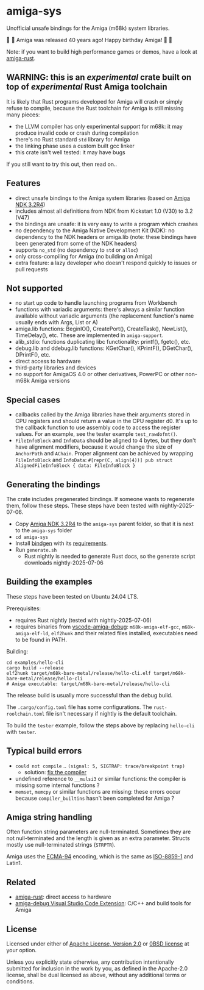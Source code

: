 
# amiga-sys

Unofficial unsafe bindings for the Amiga (m68k) system libraries.

🎁 🎉 Amiga was released 40 years ago! Happy birthday Amiga! 🎉 🎁

Note: if you want to build high performance games or demos, have a look at
[amiga-rust](https://github.com/grahambates/amiga-rust).

## WARNING: this is an *experimental* crate built on top of *experimental* Rust Amiga toolchain

It is likely that Rust programs developed for Amiga will crash or simply refuse to
compile, because the Rust toolchain for Amiga is still missing many pieces:

 - the LLVM compiler has only experimental support for m68k: it may produce invalid code or
   crash during compilation
 - there's no Rust standard `std` library for Amiga
 - the linking phase uses a custom built gcc linker
 - this crate isn't well tested: it may have bugs

If you still want to try this out, then read on..

## Features

 - direct unsafe bindings to the Amiga system libraries (based on
   [Amiga NDK 3.2R4](https://www.hyperion-entertainment.com/index.php/downloads?view=details&file=126))
 - includes almost all definitions from NDK from Kickstart 1.0 (V30) to 3.2 (V47)
 - the bindings are unsafe: it is very easy to write a program which crashes
 - no dependency to the Amiga Native Development Kit (NDK): no dependency to the NDK headers
   or amiga.lib (note: these bindings have been generated from some of the NDK headers)
 - supports `no_std` (no dependency to `std` or `alloc`)
 - only cross-compiling for Amiga (no building on Amiga)
 - extra feature: a lazy developer who doesn't respond quickly to issues or pull requests

## Not supported

 - no start up code to handle launching programs from Workbench
 - functions with variadic arguments: there's always a similar function available
   without variadic arguments (the replacement function's name usually ends with Args, List or A)
 - amiga.lib functions: BeginIO(), CreatePort(), CreateTask(), NewList(), TimeDelay(), etc.
   These are implemented in `amiga-support`.
 - alib_stdio: functions duplicating libc functionality: printf(), fgetc(), etc.
 - debug.lib and ddebug.lib functions: KGetChar(), KPrintF(), DGetChar(), DPrintF(), etc.
 - direct access to hardware
 - third-party libraries and devices
 - no support for AmigaOS 4.0 or other derivatives, PowerPC or other non-m68k Amiga versions

## Special cases

 - callbacks called by the Amiga libraries have their arguments stored in CPU registers and
   should return a value in the CPU register d0. It's up to the callback function
   to use assembly code to access the register values. For an example, see the tester
   example `test_rawdofmt()`.
 - `FileInfoBlock` and `InfoData` should be aligned to 4 bytes, but they don't have
    alignment modifiers, because it would change the size of `AnchorPath` and `AChain`.
    Proper alignment can be achieved by wrapping `FileInfoBlock` and `InfoData`:
    `#[repr(C, align(4))] pub struct AlignedFileInfoBlock { data: FileInfoBlock }`

## Generating the bindings

The crate includes pregenerated bindings. If someone wants to regenerate them, follow these steps.
These steps have been tested with nightly-2025-07-06.

 - Copy [Amiga NDK 3.2R4](https://www.hyperion-entertainment.com/index.php/downloads?view=details&file=126)
   to the `amiga-sys` parent folder, so that it is next to the `amiga-sys` folder
 - `cd amiga-sys`
 - Install [bindgen](https://crates.io/crates/bindgen) with its
   [requirements](https://rust-lang.github.io/rust-bindgen/requirements.html).
 - Run `generate.sh`
   - Rust nightly is needed to generate Rust docs, so the generate script
     downloads nightly-2025-07-06

## Building the examples

These steps have been tested on Ubuntu 24.04 LTS.

Prerequisites:

 - requires Rust nightly (tested with nightly-2025-07-06)
 - requires binaries from
   [vscode-amiga-debug](https://github.com/BartmanAbyss/vscode-amiga-debug/tree/master/bin):
   `m68k-amiga-elf-gcc`, `m68k-amiga-elf-ld`, `elf2hunk` and their related files installed,
   executables need to be found in PATH.

Building:

    cd examples/hello-cli
    cargo build --release
    elf2hunk target/m68k-bare-metal/release/hello-cli.elf target/m68k-bare-metal/release/hello-cli
    # Amiga executable: target/m68k-bare-metal/release/hello-cli

The release build is usually more successful than the debug build.

The `.cargo/config.toml` file has some configurations. The `rust-roolchain.toml` file isn't
necessary if nightly is the default toolchain.

To build the `tester` example, follow the steps above by replacing `hello-cli` with `tester`.

## Typical build errors

 - `could not compile` .. `(signal: 5, SIGTRAP: trace/breakpoint trap)`
   - solution: [fix the compiler](https://github.com/rust-lang/rust/issues/139311)
 - undefined reference to `__mulsi3` or similar functions: the compiler is missing
   some internal functions ?
 - `memset`, `memcpy` or similar functions are missing: these errors occur because
   `compiler_builtins` hasn't been completed for Amiga ?

## Amiga string handling

Often function string parameters are null-terminated. Sometimes they are not
null-terminated and the length is given as an extra parameter. Structs mostly use null-terminated
strings (`STRPTR`).

Amiga uses the
[ECMA-94](http://amigadev.elowar.com/read/ADCD_2.1/Devices_Manual_guide/node0083.html) encoding,
which is the same as [ISO-8859-1](https://en.wikipedia.org/wiki/ISO/IEC_8859-1#History) and Latin1.

## Related

 - [amiga-rust](https://github.com/grahambates/amiga-rust): direct access to hardware
 - [amiga-debug Visual Studio Code Extension](https://github.com/BartmanAbyss/vscode-amiga-debug/tree/master):
   C/C++ and build tools for Amiga

## License

Licensed under either of <a href="LICENSE-APACHE">Apache License, Version
2.0</a> or <a href="LICENSE-0BSD">0BSD license</a> at your option.

Unless you explicitly state otherwise, any contribution intentionally submitted
for inclusion in the work by you, as defined in the Apache-2.0 license, shall be
dual licensed as above, without any additional terms or conditions.
